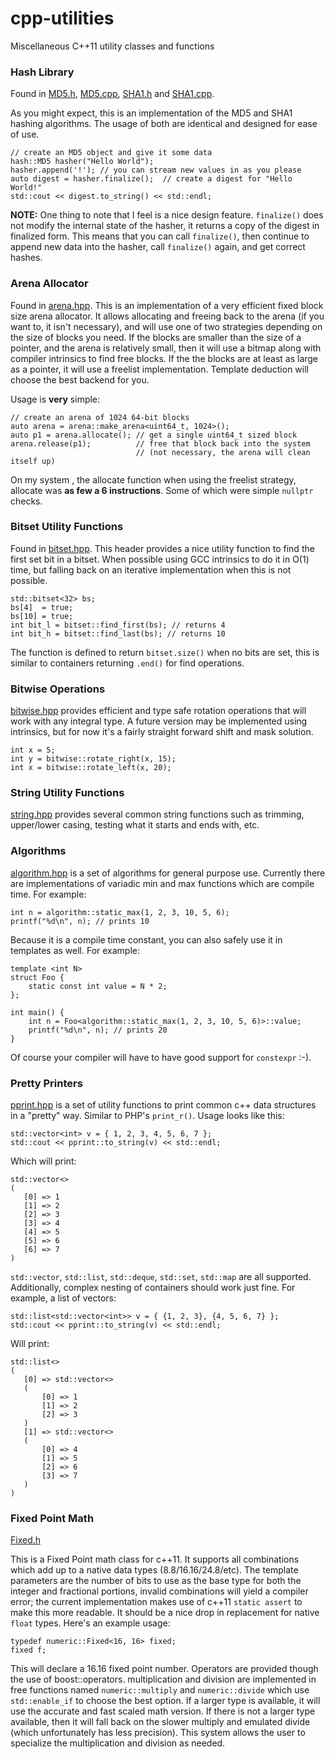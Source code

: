 # cpp-utilities
Miscellaneous C++11 utility classes and functions

### Hash Library
Found in [MD5.h](https://github.com/eteran/cpp-utilities/blob/master/MD5.h), [MD5.cpp](https://github.com/eteran/cpp-utilities/blob/master/MD5.cpp), [SHA1.h](https://github.com/eteran/cpp-utilities/blob/master/SHA1.h) and [SHA1.cpp](https://github.com/eteran/cpp-utilities/blob/master/SHA1.cpp).

As you might expect, this is an implementation of the MD5 and SHA1 hashing algorithms. The usage of both are identical and designed for ease of use.

    // create an MD5 object and give it some data
    hash::MD5 hasher("Hello World");
    hasher.append('!'); // you can stream new values in as you please
    auto digest = hasher.finalize();  // create a digest for "Hello World!"
    std::cout << digest.to_string() << std::endl;

**NOTE:** One thing to note that I feel is a nice design feature. `finalize()` does not modify the internal state of the hasher, it returns a copy of the digest in finalized form. This means that you can call `finalize()`, then continue to append new data into the hasher, call `finalize()` again, and get correct hashes.

### Arena Allocator

Found in [arena.hpp](https://github.com/eteran/cpp-utilities/blob/master/arena.hpp). This is an implementation of a very efficient fixed block size arena allocator. It allows allocating and freeing back to the arena (if you want to, it isn't necessary), and will use one of two strategies depending on the size of blocks you need. If the blocks are smaller than the size of a pointer, and the arena is relatively small, then it will use a bitmap along with compiler intrinsics to find free blocks. If the the blocks are at least as large as a pointer, it will use a freelist implementation. Template deduction will choose the best backend for you.

Usage is **very** simple:

    // create an arena of 1024 64-bit blocks 
    auto arena = arena::make_arena<uint64_t, 1024>();
    auto p1 = arena.allocate(); // get a single uint64_t sized block
    arena.release(p1);          // free that block back into the system 
                                // (not necessary, the arena will clean itself up)
    
On my system , the allocate function when using the freelist strategy, allocate was **as few a 6 instructions**. Some of which were simple `nullptr` checks.

### Bitset Utility Functions

Found in [bitset.hpp](https://github.com/eteran/cpp-utilities/blob/master/bitset.hpp). This header provides a nice utility function to find the first set bit in a bitset. When possible using GCC intrinsics to do it in O(1) time, but falling back on an iterative implementation when this is not possible.

    std::bitset<32> bs;
    bs[4]  = true;
    bs[10] = true;
    int bit_l = bitset::find_first(bs); // returns 4
	int bit_h = bitset::find_last(bs); // returns 10
    
The function is defined to return `bitset.size()` when no bits are set, this is similar to containers returning `.end()` for find operations.

### Bitwise Operations

[bitwise.hpp](https://github.com/eteran/cpp-utilities/blob/master/bitwise.hpp) provides efficient and type safe rotation operations that will work with any integral type. A future version may be implemented using intrinsics, but for now it's a fairly straight forward shift and mask solution.

    int x = 5;
    int y = bitwise::rotate_right(x, 15);
    int x = bitwise::rotate_left(x, 20);

### String Utility Functions

[string.hpp](https://github.com/eteran/cpp-utilities/blob/master/string.hpp) provides several common string functions such as trimming, upper/lower casing, testing what it starts and ends with, etc.

### Algorithms

[algorithm.hpp](https://github.com/eteran/cpp-utilities/blob/master/algorithm.hpp) is a set of algorithms for general purpose use. Currently there are implementations of variadic min and max functions which are compile time. For example:

	int n = algorithm::static_max(1, 2, 3, 10, 5, 6);
	printf("%d\n", n); // prints 10
	
Because it is a compile time constant, you can also safely use it in templates as well. For example:

	template <int N>
	struct Foo {
		static const int value = N * 2;
	};

	int main() {
		int n = Foo<algorithm::static_max(1, 2, 3, 10, 5, 6)>::value;
		printf("%d\n", n); // prints 20
	}

Of course your compiler will have to have good support for `constexpr` :-).

### Pretty Printers

[pprint.hpp](https://github.com/eteran/cpp-utilities/blob/master/pprint.hpp) is a set of utility functions to print common c++ data structures in a "pretty" way. Similar to PHP's `print_r()`. Usage looks like this:

	std::vector<int> v = { 1, 2, 3, 4, 5, 6, 7 };
	std::cout << pprint::to_string(v) << std::endl;
	
Which will print:

	std::vector<>
	(
	   [0] => 1
	   [1] => 2
	   [2] => 3
	   [3] => 4
	   [4] => 5
	   [5] => 6
	   [6] => 7
	)

`std::vector`, `std::list`, `std::deque`, `std::set`, `std::map` are all supported. Additionally, complex nesting of containers should work just fine. For example, a list of vectors:

	std::list<std::vector<int>> v = { {1, 2, 3}, {4, 5, 6, 7} };
	std::cout << pprint::to_string(v) << std::endl;
	
Will print:

	std::list<>
	(
	   [0] => std::vector<>
	   (
    	   [0] => 1
    	   [1] => 2
    	   [2] => 3
	   )
	   [1] => std::vector<>
	   (
    	   [0] => 4
    	   [1] => 5
    	   [2] => 6
    	   [3] => 7
	   )
	)


### Fixed Point Math
[Fixed.h](https://github.com/eteran/cpp-utilities/blob/master/Fixed.h)

This is a Fixed Point math class for c++11. It supports all combinations which add up to a native data types (8.8/16.16/24.8/etc). The template parameters are the number of bits to use as the base type for both the integer and fractional portions, invalid combinations will yield a compiler error; the current implementation makes use of c++11 `static assert` to make this more readable. It should be a nice drop in replacement for native `float` types. Here's an example usage:

	typedef numeric::Fixed<16, 16> fixed;
	fixed f;
	
This will declare a 16.16 fixed point number. Operators are provided though the use of boost::operators. multiplication and division are implemented in free functions named `numeric::multiply` and `numeric::divide` which use `std::enable_if` to choose the best option. If a larger type is available, it will use the accurate and fast scaled math version. If there is not a larger type available, then it will fall back on the slower multiply and emulated divide (which unfortunately has less precision). This system allows the user to specialize the multiplication and division as needed.	
